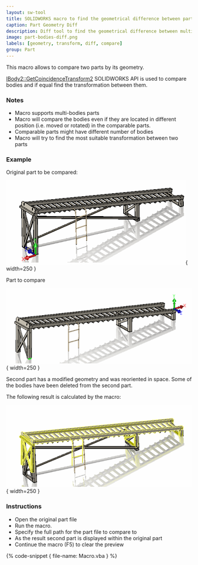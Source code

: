 ```yaml
---
layout: sw-tool
title: SOLIDWORKS macro to find the geometrical difference between parts
caption: Part Geometry Diff
description: Diff tool to find the geometrical difference between multi-bodies parts using SOLIDWORKS API
image: part-bodies-diff.png
labels: [geometry, transform, diff, compare]
group: Part
---
```

This macro allows to compare two parts by its geometry.

[IBody2::GetCoincidenceTransform2](https://help.solidworks.com/2018/english/api/sldworksapi/solidworks.interop.sldworks~solidworks.interop.sldworks.ibody2~getcoincidencetransform2.html) SOLIDWORKS API is used to compare bodies and if equal find the transformation between them.

### Notes

* Macro supports multi-bodies parts
* Macro will compare the bodies even if they are located in different position (i.e. moved or rotated) in the comparable parts.
* Comparable parts might have different number of bodies
* Macro will try to find the most suitable transformation between two parts

### Example

Original part to be compared:

![Original part](original-part.png){ width=250 }

Part to compare

![Part to compare](part-to-compare.png){ width=250 }

Second part has a modified geometry and was reoriented in space. Some of the bodies have been deleted from the second part.

The following result is calculated by the macro:

![Resulting Difference file](part-bodies-diff.png){ width=250 }

### Instructions

* Open the original part file
* Run the macro.
* Specify the full path for the part file to compare to
* As the result second part is displayed within the original part
* Continue the macro (F5) to clear the preview

{% code-snippet { file-name: Macro.vba } %}